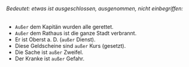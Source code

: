 ###### Bedeutet: etwas ist ausgeschlossen, ausgenommen, nicht einbegriffen:

- `Außer` dem Kapitän wurden alle gerettet.
- `Außer` dem Rathaus ist die ganze Stadt verbrannt.
- Er ist Oberst a. D. (`außer` Dienst).
- Diese Geldscheine sind `außer` Kurs (gesetzt).
- Die Sache ist `außer` Zweifel.
- Der Kranke ist `außer` Gefahr.